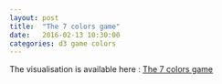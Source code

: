 ```yaml
---
layout: post
title:  "The 7 colors game"
date:   2016-02-13 10:30:00
categories: d3 game colors 
---
```


The visualisation is available here : [The 7 colors game](/static/seven-colors)
